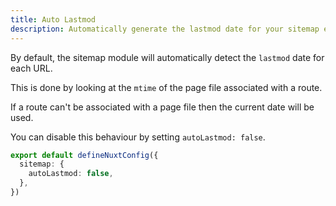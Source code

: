 ```yaml
---
title: Auto Lastmod
description: Automatically generate the lastmod date for your sitemap entries.
---
```


By default, the sitemap module will automatically detect the `lastmod` date for each URL.

This is done by looking at the `mtime` of the page file associated with a route.

If a route can't be associated with a page file then the current date will be used.

You can disable this behaviour by setting `autoLastmod: false`.

```ts
export default defineNuxtConfig({
  sitemap: {
    autoLastmod: false,
  },
})
```
